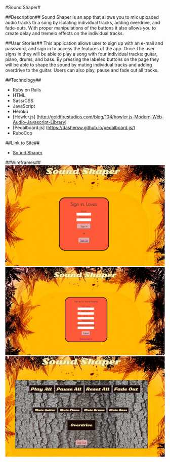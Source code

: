 #Sound Shaper#

##Description##
Sound Shaper is an app that allows you to mix uploaded audio tracks to a song by isolating individual tracks, adding overdrive, and fade-outs. With proper manipulations of the buttons it also allows you to create delay and tremelo effects on the individual tracks. 

##User Stories##
This application allows user to sign up with an e-mail and password, and sign in to access the features of the app. Once The user signs in they will be able to play a song with four individual tracks: guitar, piano, drums, and bass. By pressing the labeled buttons on the page they will be able to shape the sound by muting individual tracks and adding overdrive to the guitar. Users can also play, pause and fade out all tracks.  


##Technology##
- Ruby on Rails
- HTML
- Sass/CSS
- JavaScript
- Heroku
- [Howler.js] (http://goldfirestudios.com/blog/104/howler.js-Modern-Web-Audio-Javascript-Library)
- [Pedalboard.js] (https://dashersw.github.io/pedalboard.js/)
- RuboCop


##Link to Site##

- [Sound Shaper](https://nameless-bayou-39478.herokuapp.com/)


##Wireframes##
<img src="wireframes/SignIn.png"/>
<img src="wireframes/SingUp.png"/>
<img src="wireframes/SoundShapingPage.png"/>
